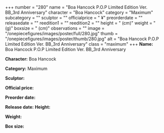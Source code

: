 +++
number = "280"
name = "Boa Hancock P.O.P Limited Edition Ver. BB_3rd Anniversary"
character = "Boa Hancock"
category = "Maximum"
subcategory = ""
sculptor = ""
officialprice = " ¥"
preorderdate = ""
releasedate = ""
reedition1 = ""
reedition2 = ""
height = " (cm)"
weight = " (g)"
boxsize = " (cm)"
observations = ""
image = "/onepiecefigures/images/poster/full/280.jpg"
thumb = "/onepiecefigures/images/poster/thumb/280.jpg"
alt = "Boa Hancock P.O.P Limited Edition Ver. BB_3rd Anniversary"
class = "maximum"
+++
**Name:** Boa Hancock P.O.P Limited Edition Ver. BB_3rd Anniversary

**Character:** Boa Hancock

**Category:** Maximum 

**Sculptor:** 

**Official price:** 

**Preorder date:** 

**Release date:** 
**Height:** 

**Weight:** 

**Box size:** 

